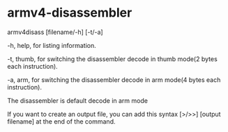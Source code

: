 # armv4-disassembler

armv4disass [filename/-h] [-t/-a]

-h, help, for listing information.

-t, thumb, for switching the disassembler decode in thumb mode(2 bytes each instruction).

-a, arm, for switching the disassembler decode in  arm mode(4 bytes each instruction).

The disassembler is default decode in arm mode

If you want to create an output file, you can add this syntax [>/>>] [output filename] at the end of the command.
